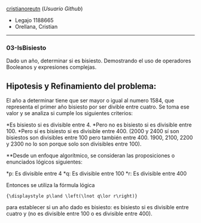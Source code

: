 [cristianoreutn](https://github.com/cristianoreutn)  (_Usuario Github_)
* Legajo 1188665
* Orellana, Cristian
---

### 03-IsBisiesto

Dado un año, determinar si es bisiesto. Demostrando el uso de operadores Booleanos y expresiones complejas.

## Hipotesis y Refinamiento del problema:
El año a determinar tiene que ser mayor o igual al numero 1584, que representa el primer año bisiesto por ser divible entre cuatro. Se toma ese valor y se analiza si cumple los siguientes criterios:

*Es bisiesto si es divisible entre 4.
*Pero no es bisiesto si es divisible entre 100.
*Pero sí es bisiesto si es divisible entre 400. (2000 y 2400 sí son bisiestos son divisibles entre 100 pero también entre 400. 1900, 2100, 2200 y 2300 no lo son porque solo son divisibles entre 100).

**Desde un enfoque algorítmico, se consideran las proposiciones o enunciados lógicos siguientes:

*p: Es divisible entre 4
*q: Es divisible entre 100
*r: Es divisible entre 400

Entonces se utiliza la fórmula lógica 

    {\displaystyle p\land \left(\lnot q\lor r\right)} 

para establecer si un año dado es bisiesto: es bisiesto si es divisible entre cuatro y (no es divisible entre 100 o es divisible entre 400).


